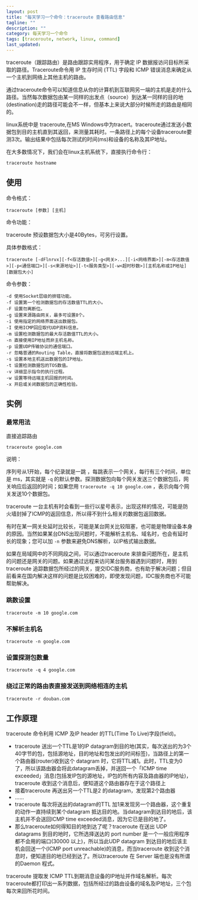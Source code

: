 ```yaml
---
layout: post
title: "每天学习一个命令：traceroute 查看路由信息"
tagline: ""
description: ""
category: 每天学习一个命令
tags: [traceroute, network, linux, command]
last_updated: 
---
```


traceroute（跟踪路由）是路由跟踪实用程序，用于确定 IP 数据报访问目标所采取的路径。Traceroute命令用 IP 生存时间 (TTL) 字段和 ICMP 错误消息来确定从一个主机到网络上其他主机的路由。

通过traceroute命令可以知道信息从你的计算机到互联网另一端的主机是走的什么路径。当然每次数据包由某一同样的出发点（source）到达某一同样的目的地(destination)走的路径可能会不一样，但基本上来说大部分时候所走的路由是相同的。

linux系统中是 traceroute,在MS Windows中为tracert。traceroute通过发送小数据包到目的主机直到其返回，来测量其耗时。一条路径上的每个设备traceroute要测3次。输出结果中包括每次测试的时间(ms)和设备的名称及其IP地址。

在大多数情况下，我们会在linux主机系统下，直接执行命令行：

    traceroute hostname

## 使用

命令格式：

    traceroute [参数] [主机]

命令功能：

traceroute 预设数据包大小是40Bytes，可另行设置。

具体参数格式：

    traceroute [-dFlnrvx][-f<存活数值>][-g<网关>...][-i<网络界面>][-m<存活数值>][-p<通信端口>][-s<来源地址>][-t<服务类型>][-w<超时秒数>][主机名称或IP地址][数据包大小]

命令参数：

```
-d 使用Socket层级的排错功能。
-f 设置第一个检测数据包的存活数值TTL的大小。
-F 设置勿离断位。
-g 设置来源路由网关，最多可设置8个。
-i 使用指定的网络界面送出数据包。
-I 使用ICMP回应取代UDP资料信息。
-m 设置检测数据包的最大存活数值TTL的大小。
-n 直接使用IP地址而非主机名称。
-p 设置UDP传输协议的通信端口。
-r 忽略普通的Routing Table，直接将数据包送到远端主机上。
-s 设置本地主机送出数据包的IP地址。
-t 设置检测数据包的TOS数值。
-v 详细显示指令的执行过程。
-w 设置等待远端主机回报的时间。
-x 开启或关闭数据包的正确性检验。
```

## 实例

### 最常用法
直接追踪路由

    traceroute google.com

说明：

序列号从1开始，每个纪录就是一跳 ，每跳表示一个网关，每行有三个时间，单位是 ms，其实就是 `-q` 的默认参数。探测数据包向每个网关发送三个数据包后，网关响应后返回的时间；如果您用 `traceroute -q 10 google.com` ，表示向每个网关发送10个数据包。

traceroute 一台主机有时会看到一些行以星号表示，出现这样的情况，可能是防火墙封掉了ICMP的返回信息，所以得不到什么相关的数据包返回数据。

有时在某一网关处延时比较长，可能是某台网关比较阻塞，也可能是物理设备本身的原因。当然如果某台DNS出现问题时，不能解析主机名、域名时，也会有延时长的现象；您可以加 `-n` 参数来避免DNS解析，以IP格式输出数据。

如果在局域网中的不同网段之间，可以通过traceroute 来排查问题所在，是主机的问题还是网关的问题。如果通过远程来访问某台服务器遇到问题时，用到traceroute 追踪数据包所经过的网关，提交IDC服务商，也有助于解决问题；但目前看来在国内解决这样的问题是比较困难的，即使发现问题，IDC服务商也不可能帮助解决。

### 跳数设置

    traceroute -m 10 google.com

### 不解析主机名

    traceroute -n google.com

### 设置探测包数量

    traceroute -q 4 google.com

### 绕过正常的路由表直接发送到网络相连的主机

    traceroute -r douban.com

## 工作原理

traceroute 命令利用 ICMP 及IP header 的TTL(Time To Live)字段(field)。

- traceroute 送出一个TTL是1的IP datagram到目的地(其实，每次送出的为3个40字节的包，包括源地址，目的地址和包发出的时间标签)，当路径上的第一个路由器(router)收到这个 datagram 时，它将TTL减1。此时，TTL变为0了，所以该路由器会将此datagram丢掉，并送回一个「ICMP time exceeded」消息(包括发IP包的源地址，IP包的所有内容及路由器的IP地址)，traceroute 收到这个消息后，便知道这个路由器存在于这个路径上
- 接着traceroute 再送出另一个TTL是2 的datagram，发现第2个路由器
- ...... 
- traceroute 每次将送出的datagram的TTL 加1来发现另一个路由器，这个重复的动作一直持续到某个datagram 抵达目的地。当datagram到达目的地后，该主机并不会送回ICMP time exceeded消息，因为它已是目的地了。
- 那么traceroute如何得知目的地到达了呢？traceroute 在送出 UDP datagrams 到目的地时，它所选择送达的 port number 是一个一般应用程序都不会用的端口(30000 以上)，所以当此UDP datagram 到达目的地后该主机会回送一个(ICMP port unreachable)的消息，而当traceroute 收到这个消息时，便知道目的地已经到达了。所以traceroute 在 Server 端也是没有所谓的Daemon 程式。

traceroute 提取发 ICMP TTL到期消息设备的IP地址并作域名解析。每次traceroute都打印出一系列数据，包括所经过的路由设备的域名及IP地址，三个包每次来回所花时间。

